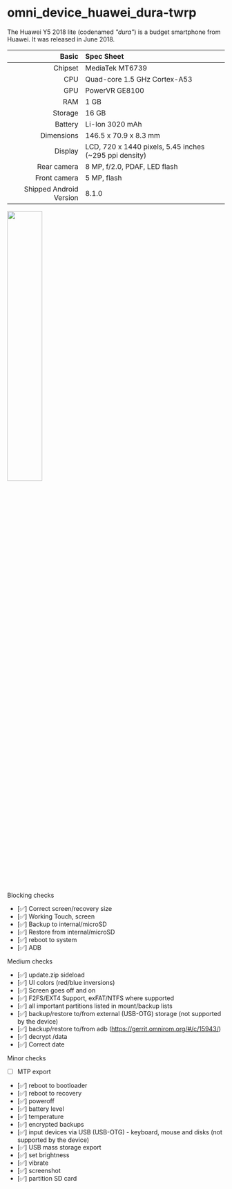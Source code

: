 # omni_device_huawei_dura-twrp


The Huawei Y5 2018 lite (codenamed _"dura"_) is a budget smartphone from Huawei.
It was released in June 2018.

|                   Basic | Spec Sheet                                                    |
| ----------------------: | :------------------------------------------------------------ |
| Chipset                 | MediaTek MT6739                                               |
| CPU                     | Quad-core 1.5 GHz Cortex-A53                                  |
| GPU                     | PowerVR GE8100                                                |
| RAM                     | 1 GB                                                        |
| Storage                 | 16 GB                                                      |
| Battery                 | Li-Ion 3020 mAh                                               |
| Dimensions              | 146.5 x 70.9 x 8.3 mm                                         |
| Display                 | LCD, 720 x 1440 pixels, 5.45 inches (~295 ppi density)        |
| Rear camera             | 8 MP, f/2.0, PDAF, LED flash                                  |
| Front camera            | 5 MP, flash                                                   |
| Shipped Android Version | 8.1.0                                                         |

<img src="https://user-images.githubusercontent.com/67373913/169615300-663a14f9-cdf9-466a-9f15-3cfee98ca5c4.png" width="40%">


Blocking checks
- [✅] Correct screen/recovery size
- [✅] Working Touch, screen
- [✅] Backup to internal/microSD
- [✅] Restore from internal/microSD
- [✅] reboot to system
- [✅] ADB

Medium checks
- [✅] update.zip sideload
- [✅] UI colors (red/blue inversions)
- [✅] Screen goes off and on
- [✅] F2FS/EXT4 Support, exFAT/NTFS where supported
- [✅] all important partitions listed in mount/backup lists
- [✅] backup/restore to/from external (USB-OTG) storage (not supported by the device)
- [✅] backup/restore to/from adb (https://gerrit.omnirom.org/#/c/15943/)
- [✅] decrypt /data
- [✅] Correct date

Minor checks
- [ ] MTP export
- [✅] reboot to bootloader
- [✅] reboot to recovery
- [✅] poweroff
- [✅] battery level
- [✅] temperature
- [✅] encrypted backups
- [✅] input devices via USB (USB-OTG) - keyboard, mouse and disks (not supported by the device)
- [✅] USB mass storage export
- [✅] set brightness
- [✅] vibrate
- [✅] screenshot
- [✅] partition SD card
